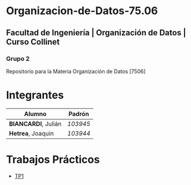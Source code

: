 # Organizacion-de-Datos-75.06

## **Facultad de Ingeniería | Organización de Datos | Curso Collinet**

### **Grupo 2**

Repositorio para la Materia Organización de Datos [7506]

# Integrantes

| Alumno                     | Padrón   |
| -------------------------- | -------- |
| **BIANCARDI**, Julián      | _103945_ |
| **Hetrea**, Joaquin | _103944_ |

# Trabajos Prácticos

* [TP1](https://github.com/JulianBiancardi/Organizacion-de-Dato-75.06/tree/main/TP1)



